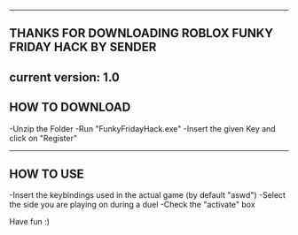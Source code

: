 -----------------------------------------------------------------
THANKS FOR DOWNLOADING ROBLOX FUNKY FRIDAY HACK BY SENDER
----------------------------------------------------------------
current version: 1.0
----------------------------------------------------------------
HOW TO DOWNLOAD
----------------------------------------------------------------
-Unzip the Folder
-Run "FunkyFridayHack.exe"
-Insert the given Key and click on "Register"

----------------------------------------------------------------
HOW TO USE
----------------------------------------------------------------
-Insert the keybindings used in the actual game (by default "aswd")
-Select the side you are playing on during a duel
-Check the "activate" box

Have fun :)
